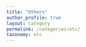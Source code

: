 ```yaml
---
title: "Others"
author_profile: true
layout: category
permalink: /categories/etc/
taxonomy: etc
---
```


